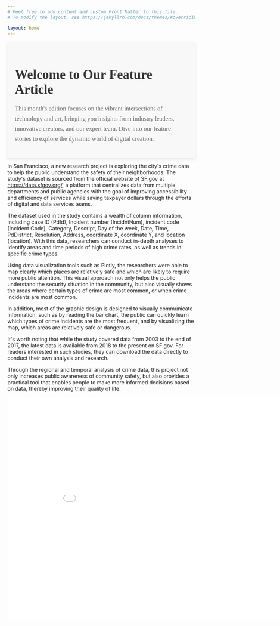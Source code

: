 ```yaml
---
# Feel free to add content and custom Front Matter to this file.
# To modify the layout, see https://jekyllrb.com/docs/themes/#overriding-theme-defaults

layout: home
---
```

<div class="magazine-style-intro">
  <h1>Welcome to Our Feature Article</h1>
  <p>This month's edition focuses on the vibrant intersections of technology and art, bringing you insights from industry leaders, innovative creators, and our expert team. Dive into our feature stories to explore the dynamic world of digital creation.</p>
</div>

<div class="content-section">
  <p>In San Francisco, a new research project is exploring the city's crime data to help the public understand the safety of their neighborhoods. The study's dataset is sourced from the official website of SF.gov at <a href="https://data.sfgov.org/">https://data.sfgov.org/</a>, a platform that centralizes data from multiple departments and public agencies with the goal of improving accessibility and efficiency of services while saving taxpayer dollars through the efforts of digital and data services teams.</p>
  <p>The dataset used in the study contains a wealth of column information, including case ID (PdId), Incident number (IncidntNum), incident code (Incident Code), Category, Descript, Day of the week, Date, Time, PdDistrict, Resolution, Address, coordinate X, coordinate Y, and location (location). With this data, researchers can conduct in-depth analyses to identify areas and time periods of high crime rates, as well as trends in specific crime types.</p>
  <p>Using data visualization tools such as Plotly, the researchers were able to map clearly which places are relatively safe and which are likely to require more public attention. This visual approach not only helps the public understand the security situation in the community, but also visually shows the areas where certain types of crime are most common, or when crime incidents are most common.</p>
  <p>In addition, most of the graphic design is designed to visually communicate information, such as by reading the bar chart, the public can quickly learn which types of crime incidents are the most frequent, and by visualizing the map, which areas are relatively safe or dangerous.</p>
  <p>It's worth noting that while the study covered data from 2003 to the end of 2017, the latest data is available from 2018 to the present on SF.gov. For readers interested in such studies, they can download the data directly to conduct their own analysis and research.</p>
  <p>Through the regional and temporal analysis of crime data, this project not only increases public awareness of community safety, but also provides a practical tool that enables people to make more informed decisions based on data, thereby improving their quality of life.</p>
</div>

<!-- Add this to your site's CSS file -->
<style>
.magazine-style-intro {
  max-width: 800px;
  margin: auto;
  padding: 20px;
  background-color: #f8f8f8;
  box-shadow: 0 4px 8px rgba(0,0,0,0.1);
  font-family: 'Georgia', serif;
}

.magazine-style-intro h1 {
  font-size: 2.5em;
  color: #333;
  margin-bottom: 0.5em;
}

.magazine-style-intro p {
  font-size: 1.2em;
  line-height: 1.6;
  color: #666;
}
</style>


<embed 
   type="text/html" 
   src="/assets/Interactive_visualization.html" 
   width="900" 
   height="600">
</embed>
